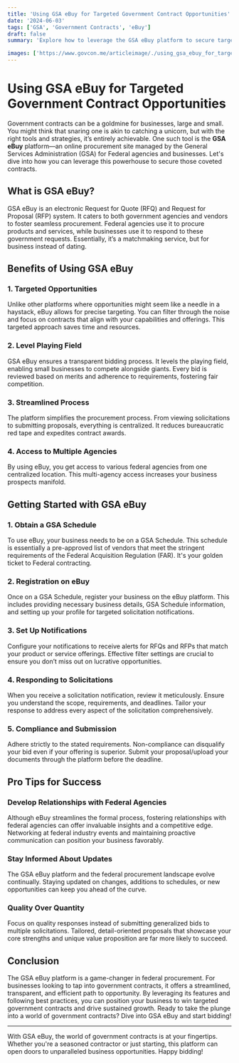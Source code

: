 ```yaml
---
title: 'Using GSA eBuy for Targeted Government Contract Opportunities'
date: '2024-06-03'
tags: ['GSA', 'Government Contracts', 'eBuy']
draft: false
summary: 'Explore how to leverage the GSA eBuy platform to secure targeted government contracts and enhance your business growth.'

images: ['https://www.govcon.me/articleimage/./using_gsa_ebuy_for_targeted_government_contract_opportunities.webp']
---
```


# Using GSA eBuy for Targeted Government Contract Opportunities

Government contracts can be a goldmine for businesses, large and small. You might think that snaring one is akin to catching a unicorn, but with the right tools and strategies, it’s entirely achievable. One such tool is the **GSA eBuy** platform—an online procurement site managed by the General Services Administration (GSA) for Federal agencies and businesses. Let's dive into how you can leverage this powerhouse to secure those coveted contracts.

## What is GSA eBuy?

GSA eBuy is an electronic Request for Quote (RFQ) and Request for Proposal (RFP) system. It caters to both government agencies and vendors to foster seamless procurement. Federal agencies use it to procure products and services, while businesses use it to respond to these government requests. Essentially, it’s a matchmaking service, but for business instead of dating.

## Benefits of Using GSA eBuy

### 1. **Targeted Opportunities**

Unlike other platforms where opportunities might seem like a needle in a haystack, eBuy allows for precise targeting. You can filter through the noise and focus on contracts that align with your capabilities and offerings. This targeted approach saves time and resources.

### 2. **Level Playing Field**

GSA eBuy ensures a transparent bidding process. It levels the playing field, enabling small businesses to compete alongside giants. Every bid is reviewed based on merits and adherence to requirements, fostering fair competition.

### 3. **Streamlined Process**

The platform simplifies the procurement process. From viewing solicitations to submitting proposals, everything is centralized. It reduces bureaucratic red tape and expedites contract awards.

### 4. **Access to Multiple Agencies**

By using eBuy, you get access to various federal agencies from one centralized location. This multi-agency access increases your business prospects manifold.

## Getting Started with GSA eBuy

### 1. **Obtain a GSA Schedule**

To use eBuy, your business needs to be on a GSA Schedule. This schedule is essentially a pre-approved list of vendors that meet the stringent requirements of the Federal Acquisition Regulation (FAR). It's your golden ticket to Federal contracting.

### 2. **Registration on eBuy**

Once on a GSA Schedule, register your business on the eBuy platform. This includes providing necessary business details, GSA Schedule information, and setting up your profile for targeted solicitation notifications.

### 3. **Set Up Notifications**

Configure your notifications to receive alerts for RFQs and RFPs that match your product or service offerings. Effective filter settings are crucial to ensure you don’t miss out on lucrative opportunities.

### 4. **Responding to Solicitations**

When you receive a solicitation notification, review it meticulously. Ensure you understand the scope, requirements, and deadlines. Tailor your response to address every aspect of the solicitation comprehensively.

### 5. **Compliance and Submission**

Adhere strictly to the stated requirements. Non-compliance can disqualify your bid even if your offering is superior. Submit your proposal/upload your documents through the platform before the deadline.

## Pro Tips for Success

### **Develop Relationships with Federal Agencies**

Although eBuy streamlines the formal process, fostering relationships with federal agencies can offer invaluable insights and a competitive edge. Networking at federal industry events and maintaining proactive communication can position your business favorably.

### **Stay Informed About Updates**

The GSA eBuy platform and the federal procurement landscape evolve continually. Staying updated on changes, additions to schedules, or new opportunities can keep you ahead of the curve.

### **Quality Over Quantity**

Focus on quality responses instead of submitting generalized bids to multiple solicitations. Tailored, detail-oriented proposals that showcase your core strengths and unique value proposition are far more likely to succeed.

## Conclusion

The GSA eBuy platform is a game-changer in federal procurement. For businesses looking to tap into government contracts, it offers a streamlined, transparent, and efficient path to opportunity. By leveraging its features and following best practices, you can position your business to win targeted government contracts and drive sustained growth. Ready to take the plunge into a world of government contracts? Dive into GSA eBuy and start bidding!

---

With GSA eBuy, the world of government contracts is at your fingertips. Whether you're a seasoned contractor or just starting, this platform can open doors to unparalleled business opportunities. Happy bidding!
```